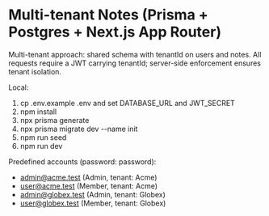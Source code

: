 # Multi-tenant Notes (Prisma + Postgres + Next.js App Router)

Multi-tenant approach: shared schema with tenantId on users and notes. All requests require a JWT carrying tenantId; server-side enforcement ensures tenant isolation.

Local:
1. cp .env.example .env and set DATABASE_URL and JWT_SECRET
2. npm install
3. npx prisma generate
4. npx prisma migrate dev --name init
5. npm run seed
6. npm run dev

Predefined accounts (password: password):
- admin@acme.test (Admin, tenant: Acme)
- user@acme.test (Member, tenant: Acme)
- admin@globex.test (Admin, tenant: Globex)
- user@globex.test (Member, tenant: Globex)
